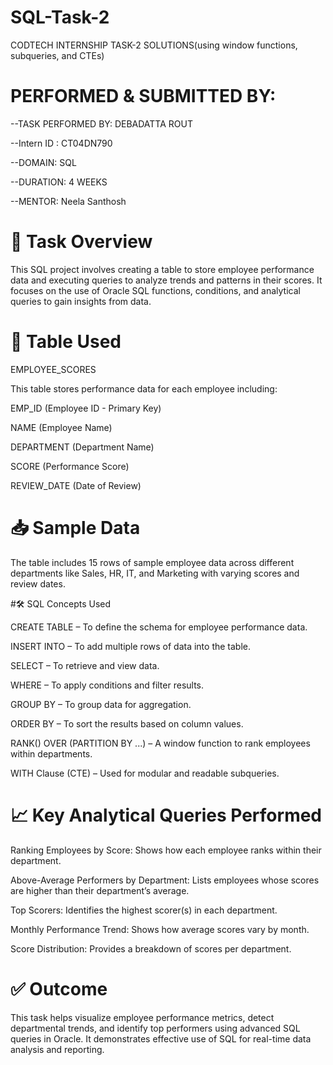 # SQL-Task-2
CODTECH INTERNSHIP TASK-2 SOLUTIONS(using window functions, subqueries, and CTEs)

# PERFORMED & SUBMITTED BY:

--TASK PERFORMED BY: DEBADATTA ROUT

--Intern ID : CT04DN790

--DOMAIN: SQL

--DURATION: 4 WEEKS

--MENTOR: Neela Santhosh

# 📝 Task Overview

This SQL project involves creating a table to store employee performance data and executing queries to analyze trends and patterns in their scores. It focuses on the use of Oracle SQL functions, conditions, and analytical queries to gain insights from data.

# 📂 Table Used

EMPLOYEE_SCORES

This table stores performance data for each employee including:

EMP_ID (Employee ID - Primary Key)

NAME (Employee Name)

DEPARTMENT (Department Name)

SCORE (Performance Score)

REVIEW_DATE (Date of Review)

# 📥 Sample Data

The table includes 15 rows of sample employee data across different departments like Sales, HR, IT, and Marketing with varying scores and review dates.

#🛠️ SQL Concepts Used

CREATE TABLE – To define the schema for employee performance data.

INSERT INTO – To add multiple rows of data into the table.

SELECT – To retrieve and view data.

WHERE – To apply conditions and filter results.

GROUP BY – To group data for aggregation.

ORDER BY – To sort the results based on column values.

RANK() OVER (PARTITION BY ...) – A window function to rank employees within departments.

WITH Clause (CTE) – Used for modular and readable subqueries.

# 📈 Key Analytical Queries Performed

Ranking Employees by Score: Shows how each employee ranks within their department.

Above-Average Performers by Department: Lists employees whose scores are higher than their department’s average.

Top Scorers: Identifies the highest scorer(s) in each department.

Monthly Performance Trend: Shows how average scores vary by month.

Score Distribution: Provides a breakdown of scores per department.

# ✅ Outcome

This task helps visualize employee performance metrics, detect departmental trends, and identify top performers using advanced SQL queries in Oracle. It demonstrates effective use of SQL for real-time data analysis and reporting.

